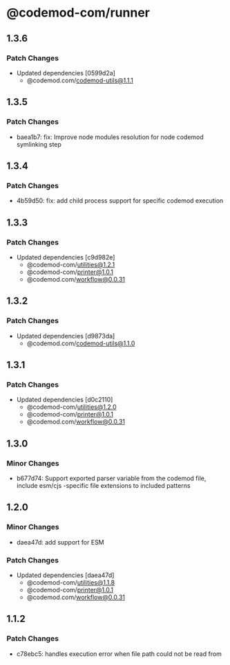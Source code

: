 # @codemod-com/runner

## 1.3.6

### Patch Changes

- Updated dependencies [0599d2a]
  - @codemod.com/codemod-utils@1.1.1

## 1.3.5

### Patch Changes

- baea1b7: fix: Improve node modules resolution for node codemod symlinking step

## 1.3.4

### Patch Changes

- 4b59d50: fix: add child process support for specific codemod execution

## 1.3.3

### Patch Changes

- Updated dependencies [c9d982e]
  - @codemod-com/utilities@1.2.1
  - @codemod-com/printer@1.0.1
  - @codemod.com/workflow@0.0.31

## 1.3.2

### Patch Changes

- Updated dependencies [d9873da]
  - @codemod.com/codemod-utils@1.1.0

## 1.3.1

### Patch Changes

- Updated dependencies [d0c2110]
  - @codemod-com/utilities@1.2.0
  - @codemod-com/printer@1.0.1
  - @codemod.com/workflow@0.0.31

## 1.3.0

### Minor Changes

- b677d74: Support exported parser variable from the codemod file, include esm/cjs -specific file extensions to included patterns

## 1.2.0

### Minor Changes

- daea47d: add support for ESM

### Patch Changes

- Updated dependencies [daea47d]
  - @codemod-com/utilities@1.1.8
  - @codemod-com/printer@1.0.1
  - @codemod.com/workflow@0.0.31

## 1.1.2

### Patch Changes

- c78ebc5: handles execution error when file path could not be read from
